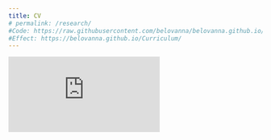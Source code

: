 ```yaml
---
title: CV
# permalink: /research/
#Code: https://raw.githubusercontent.com/belovanna/belovanna.github.io/b64e6c285e0e057f9bc9a1723a4eb767446a1947/_pages/curriculum.md
#Effect: https://belovanna.github.io/Curriculum/
---
```


<embed src="https://saptarshijoshi.github.io/CV_Saptarshi_2022.pdf" type="application/pdf" />